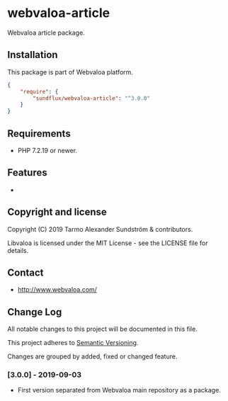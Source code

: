 webvaloa-article
========

Webvaloa article package.

## Installation

This package is part of Webvaloa platform.

```json
{
    "require": {
        "sundflux/webvaloa-article": "^3.0.0"
    }
}
```

## Requirements

- PHP 7.2.19 or newer.

## Features

- 

## Copyright and license

Copyright (C) 2019 Tarmo Alexander Sundström & contributors.

Libvaloa is licensed under the MIT License - see the LICENSE file for details.

## Contact

- http://www.webvaloa.com/

## Change Log
All notable changes to this project will be documented in this file.

This project adheres to [Semantic Versioning](http://semver.org/).

Changes are grouped by added, fixed or changed feature.

### [3.0.0] - 2019-09-03
- First version separated from Webvaloa main repository as a package. 

